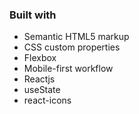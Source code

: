 ### Built with

- Semantic HTML5 markup
- CSS custom properties
- Flexbox
- Mobile-first workflow
- Reactjs
- useState
- react-icons